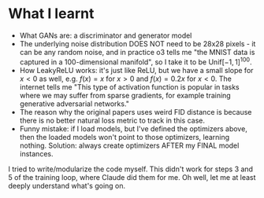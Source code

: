 # What I learnt

* What GANs are: a discriminator and generator model
* The underlying noise distribution DOES NOT need to be 28x28 pixels - it can be any random noise, and in practice o3 tells me "the MNIST data is captured in a 100-dimensional manifold", so I take it to be $\text{Unif}[-1,1]^{100}$.
* How LeakyReLU works: it's just like ReLU, but we have a small slope for $x<0$ as well, e.g. $f(x) = x$ for $x>0$ and $f(x) = 0.2x$ for $x < 0$. The internet tells me "This type of activation function is popular in tasks where we may suffer from sparse gradients, for example training generative adversarial networks."
* The reason why the original papers uses weird FID distance is because there is no better natural loss metric to track in this case.
* Funny mistake: if I load models, but I've defined the optimizers above, then the loaded models won't point to those optimizers, learning nothing. Solution: always create optimizers AFTER my FINAL model instances.


I tried to write/modularize the code myself. 
This didn't work for steps 3 and 5 of the training loop, where Claude did them for me.
Oh well, let me at least deeply understand what's going on.